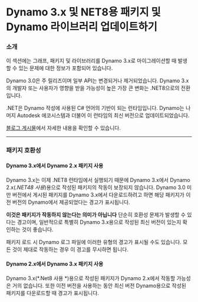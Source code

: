 # Dynamo 3.x 및 NET8용 패키지 및 Dynamo 라이브러리 업데이트하기

### 소개 <a href="#introduction" id="introduction"></a>

이 섹션에는 그래프, 패키지 및 라이브러리를 Dynamo 3.x로 마이그레이션할 때 발생할 수 있는 문제에 대한 정보가 포함되어 있습니다.

Dynamo 3.0은 주 릴리즈이며 일부 API는 변경되거나 제거되었습니다. Dynamo 3.x의 개발자 또는 사용자가 영향을 받을 가능성이 높은 가장 큰 변화는 .NET8으로의 전환입니다.

.NET은 Dynamo 작성에 사용된 C# 언어의 기반이 되는 런타임입니다. Dynamo는 나머지 Autodesk 에코시스템과 더불어 이 런타임의 최신 버전으로 업데이트되었습니다.

[블로그 게시물](https://dynamobim.org/dynamo-on-net-8/)에서 자세한 내용을 확인할 수 있습니다.
***

### 패키지 호환성 <a href="#package-compatibility" id="package-compatibility"></a>

#### Dynamo 3.x에서 Dynamo 2.x 패키지 사용 
Dynamo 3.x는 이제 .NET8 런타임에서 실행되기 때문에 Dynamo 3.x에서 Dynamo 2.x(*.NET48 사용*)용으로 작성된 패키지의 작동이 보장되지 않습니다. Dynamo 3.0 미만 버전에서 게시된 패키지를 Dynamo 3.x에서 다운로드하려고 하면 해당 패키지가 이전 버전의 Dynamo에서 제공되었다는 경고가 표시됩니다. 

**이것은 패키지가 작동하지 않는다는 의미가 아닙니다** 단순히 호환성 문제가 발생할 수 있다는 경고이며, 일반적으로 특별히 Dynamo 3.x용으로 작성된 최신 버전이 있는지 확인하는 것이 좋습니다.

패키지 로드 시 Dynamo 로그 파일에 이러한 유형의 경고가 표시될 수도 있습니다. 모든 것이 제대로 작동하는 경우 이 경고를 무시하면 됩니다.

#### Dynamo 2.x에서 Dynamo 3.x 패키지 사용 

Dynamo 3.x(*.Net8 사용 *)용으로 작성된 패키지가 Dynamo 2.x에서 작동할 가능성은 거의 없습니다. 또한 이전 버전을 사용하는 동안 최신 버전 Dynamo용으로 작성된 패키지를 다운로드할 때 경고가 표시됩니다.


